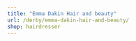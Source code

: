 ```yaml
---
title: "Emma Dakin Hair and beauty"
url: /derby/emma-dakin-hair-and-beauty/
shop: hairdresser
---
```

